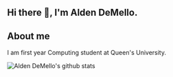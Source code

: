 ## Hi there 👋, I'm Alden DeMello.

## About me
I am first year Computing student at Queen's University.

![Alden DeMello's github stats](https://github-readme-stats.vercel.app/api?username=aldendemello&theme=algolia&hide=contribs,prs)

<!--
**aldendemello/aldendemello** is a ✨ _special_ ✨ repository because its `README.md` (this file) appears on your GitHub profile.

Here are some ideas to get you started:

- 🔭 I’m currently working on ...
- 🌱 I’m currently learning ...
- 👯 I’m looking to collaborate on ...
- 🤔 I’m looking for help with ...
- 💬 Ask me about ...
- 📫 How to reach me: ...
- 😄 Pronouns: ...
- ⚡ Fun fact: ...
-->
